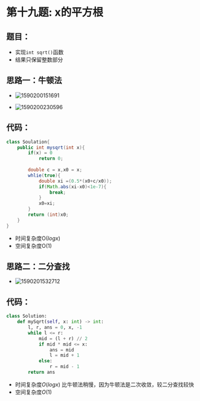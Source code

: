 # 第十九题: x的平方根

## 题目：

- 实现`int sqrt()`函数
- 结果只保留整数部分

## 思路一：牛顿法

- ![1590200151691](C:\Users\12876\AppData\Roaming\Typora\typora-user-images\1590200151691.png)

- ![1590200230596](C:\Users\12876\AppData\Roaming\Typora\typora-user-images\1590200230596.png)

## 代码：

```java
class Soulation{
    public int mysqrt(int x){
        if(x) = 0
            return 0;
        
        double c = x,x0 = x;
        whlie(true){
            double xi =(0.5*(x0+c/x0));
            if(Math.abs(xi-x0)<1e-7){
                break;
            }
            x0=xi;
        }
        return (int)x0;
    }
}
```
- 时间复杂度O($logx$)
- 空间复杂度O(1)

## 思路二：二分查找

- ![1590201532712](C:\Users\12876\AppData\Roaming\Typora\typora-user-images\1590201532712.png)

## 代码：

```python
class Solution:
    def mySqrt(self, x: int) -> int:
        l, r, ans = 0, x, -1
        while l <= r:
            mid = (l + r) // 2
            if mid * mid <= x:
                ans = mid
                l = mid + 1
            else:
                r = mid - 1
        return ans
```

- 时间复杂度$O(log x)$ 比牛顿法稍慢，因为牛顿法是二次收敛，较二分查找较快
- 空间复杂度$O(1)$